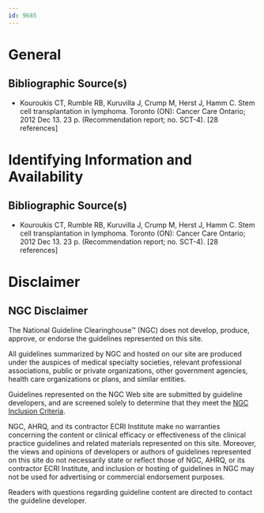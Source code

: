 ```yaml
---
id: 9685
---
```


# General

## Bibliographic Source(s)

- Kouroukis CT, Rumble RB, Kuruvilla J, Crump M, Herst J, Hamm C. Stem cell transplantation in lymphoma. Toronto (ON): Cancer Care Ontario; 2012 Dec 13. 23 p. (Recommendation report; no. SCT-4). [28 references]

# Identifying Information and Availability

## Bibliographic Source(s)

- Kouroukis CT, Rumble RB, Kuruvilla J, Crump M, Herst J, Hamm C. Stem cell transplantation in lymphoma. Toronto (ON): Cancer Care Ontario; 2012 Dec 13. 23 p. (Recommendation report; no. SCT-4). [28 references]

# Disclaimer

## NGC Disclaimer

The National Guideline Clearinghouse™ (NGC) does not develop, produce, approve, or endorse the guidelines represented on this site.

All guidelines summarized by NGC and hosted on our site are produced under the auspices of medical specialty societies, relevant professional associations, public or private organizations, other government agencies, health care organizations or plans, and similar entities.

Guidelines represented on the NGC Web site are submitted by guideline developers, and are screened solely to determine that they meet the [NGC Inclusion Criteria](/help-and-about/summaries/inclusion-criteria).

NGC, AHRQ, and its contractor ECRI Institute make no warranties concerning the content or clinical efficacy or effectiveness of the clinical practice guidelines and related materials represented on this site. Moreover, the views and opinions of developers or authors of guidelines represented on this site do not necessarily state or reflect those of NGC, AHRQ, or its contractor ECRI Institute, and inclusion or hosting of guidelines in NGC may not be used for advertising or commercial endorsement purposes.

Readers with questions regarding guideline content are directed to contact the guideline developer.

